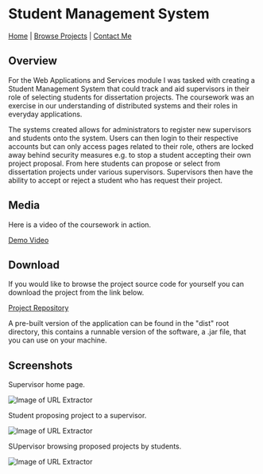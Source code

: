 # Student Management System

[Home](../../../index.md)
|
[Browse Projects](../../browse_projects/browse_projects.md)
|
[Contact Me](../../contact_me/contact_me.md)

## Overview

For the Web Applications and Services module I was tasked with creating a Student Management System that could track and aid supervisors in their role of selecting students for dissertation projects. The coursework was an exercise in our understanding of distributed systems and their roles in everyday applications.

The systems created allows for administrators to register new supervisors and students onto the system. Users can then login to their respective accounts but can only access pages related to their role, others are locked away behind security measures e.g. to stop a student accepting their own project proposal. From here students can propose or select from dissertation projects under various supervisors. Supervisors then have the ability to accept or reject a student who has request their project.

## Media

Here is a video of the coursework in action.

[Demo Video](https://www.youtube.com/watch?v=)

## Download

If you would like to browse the project source code for yourself you can download the project from the link below.

[Project Repository](https://github.com/JGoodHub/Student-Management-System)

A pre-built version of the application can be found in the "dist" root directory, this contains a runnable version of the software, a .jar file, that you can use on your machine.

## Screenshots

Supervisor home page.

![Image of URL Extractor](images/super_home.png)

Student proposing project to a supervisor.

![Image of URL Extractor](images/proposing.png)

SUpervisor browsing proposed projects by students.

![Image of URL Extractor](images/browsing.png)
